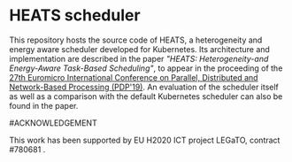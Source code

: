 # HEATS scheduler

This repository hosts the source code of HEATS, a heterogeneity and energy aware scheduler developed for Kubernetes.
Its architecture and implementation are described in the paper *"HEATS: Heterogeneity-and Energy-Aware Task-Based Scheduling"*, to appear in the proceeding of the [27th Euromicro International Conference on Parallel, Distributed and Network-Based Processing (PDP'19)](https://www.pdp2019.eu). An evaluation of the scheduler itself as well as a comparison with the default Kubernetes scheduler can also be found in the paper.

#ACKNOWLEDGEMENT
 
This work has been supported by EU H2020 ICT project LEGaTO, contract #780681 .
